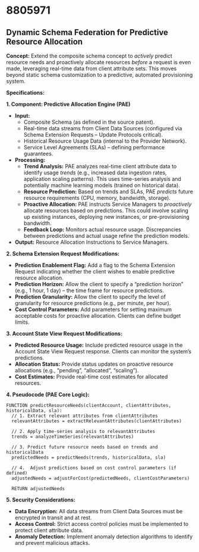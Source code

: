 # 8805971

## Dynamic Schema Federation for Predictive Resource Allocation

**Concept:** Extend the composite schema concept to *actively* predict resource needs and proactively allocate resources *before* a request is even made, leveraging real-time data from client attribute sets. This moves beyond static schema customization to a predictive, automated provisioning system.

**Specifications:**

**1. Component: Predictive Allocation Engine (PAE)**

*   **Input:**
    *   Composite Schema (as defined in the source patent).
    *   Real-time data streams from Client Data Sources (configured via Schema Extension Requests – Update Protocols critical).
    *   Historical Resource Usage Data (internal to the Provider Network).
    *   Service Level Agreements (SLAs) – defining performance guarantees.
*   **Processing:**
    *   **Trend Analysis:** PAE analyzes real-time client attribute data to identify usage *trends* (e.g., increased data ingestion rates, application scaling patterns). This uses time-series analysis and potentially machine learning models (trained on historical data).
    *   **Resource Prediction:**  Based on trends and SLAs, PAE *predicts* future resource requirements (CPU, memory, bandwidth, storage).
    *   **Proactive Allocation:** PAE instructs Service Managers to *proactively* allocate resources based on predictions. This could involve scaling up existing instances, deploying new instances, or pre-provisioning bandwidth.
    *   **Feedback Loop:**  Monitors actual resource usage. Discrepancies between predictions and actual usage refine the prediction models.
*   **Output:**  Resource Allocation Instructions to Service Managers.

**2. Schema Extension Request Modifications:**

*   **Prediction Enablement Flag:** Add a flag to the Schema Extension Request indicating whether the client wishes to enable predictive resource allocation.
*   **Prediction Horizon:**  Allow the client to specify a “prediction horizon” (e.g., 1 hour, 1 day) – the time frame for resource predictions.
*   **Prediction Granularity:**  Allow the client to specify the level of granularity for resource predictions (e.g., per minute, per hour).
*   **Cost Control Parameters:** Add parameters for setting maximum acceptable costs for proactive allocation.  Clients can define budget limits.

**3. Account State View Request Modifications:**

*   **Predicted Resource Usage:**  Include predicted resource usage in the Account State View Request response.  Clients can monitor the system’s predictions.
*   **Allocation Status:**  Provide status updates on proactive resource allocations (e.g., “pending”, “allocated”, “scaling”).
*   **Cost Estimates:**  Provide real-time cost estimates for allocated resources.

**4. Pseudocode (PAE Core Logic):**

```
FUNCTION predictResourceNeeds(clientAccount, clientAttributes, historicalData, sla):
  // 1. Extract relevant attributes from clientAttributes
  relevantAttributes = extractRelevantAttributes(clientAttributes)

  // 2. Apply time-series analysis to relevantAttributes
  trends = analyzeTimeSeries(relevantAttributes)

  // 3. Predict future resource needs based on trends and historicalData
  predictedNeeds = predictNeeds(trends, historicalData, sla)

  // 4.  Adjust predictions based on cost control parameters (if defined)
  adjustedNeeds = adjustForCost(predictedNeeds, clientCostParameters)

  RETURN adjustedNeeds
```

**5. Security Considerations:**

*   **Data Encryption:** All data streams from Client Data Sources must be encrypted in transit and at rest.
*   **Access Control:** Strict access control policies must be implemented to protect client attribute data.
*   **Anomaly Detection:** Implement anomaly detection algorithms to identify and prevent malicious attacks.